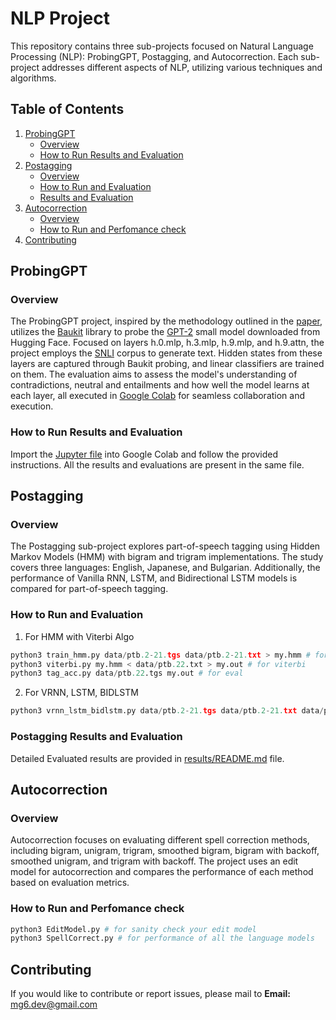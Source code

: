 # NLP Project

This repository contains three sub-projects focused on Natural Language Processing (NLP): ProbingGPT, Postagging, and Autocorrection. Each sub-project addresses different aspects of NLP, utilizing various techniques and algorithms.

## Table of Contents
1. [ProbingGPT](#probinggpt)
    - [Overview](#overview)
    - [How to Run Results and Evaluation](#how-to-run-results-and-evaluation)
2. [Postagging](#postagging)
    - [Overview](#overview-1)
    - [How to Run and Evaluation](#how-to-run-and-evaluation)
    - [Results and Evaluation](#postagging-results-and-evaluation)
3. [Autocorrection](#autocorrection)
    - [Overview](#overview-2)
    - [How to Run and Perfomance check](#how-to-run-and-perfomance-check)
4. [Contributing](#contributing)

## ProbingGPT

### Overview
The ProbingGPT project, inspired by the methodology outlined in the [paper](https://arxiv.org/abs/1610.01644), utilizes the [Baukit](https://github.com/davidbau/baukit) library to probe the [GPT-2](https://huggingface.co/docs/transformers/v4.35.0/en/model_doc/gpt2#transformers.GPT2LMHeadModel) small model downloaded from Hugging Face. Focused on layers h.0.mlp, h.3.mlp, h.9.mlp, and h.9.attn, the project employs the [SNLI](https://nlp.stanford.edu/pubs/snli_paper.pdf) corpus to generate text. Hidden states from these layers are captured through Baukit probing, and linear classifiers are trained on them. The evaluation aims to assess the model's understanding of contradictions, neutral and entailments and how well the model learns at each layer, all executed in [Google Colab](https://colab.research.google.com/) for seamless collaboration and execution.

### How to Run Results and Evaluation
Import the [Jupyter file](ProbingGPT/NLPProbingGPT.ipynb) into Google Colab and follow the provided instructions. All the results and evaluations are present in the same file.

## Postagging

### Overview
The Postagging sub-project explores part-of-speech tagging using Hidden Markov Models (HMM) with bigram and trigram implementations. The study covers three languages: English, Japanese, and Bulgarian. Additionally, the performance of Vanilla RNN, LSTM, and Bidirectional LSTM models is compared for part-of-speech tagging.

### How to Run and Evaluation
1. For HMM with Viterbi Algo
```python
python3 train_hmm.py data/ptb.2-21.tgs data/ptb.2-21.txt > my.hmm # for training
python3 viterbi.py my.hmm < data/ptb.22.txt > my.out # for viterbi
python3 tag_acc.py data/ptb.22.tgs my.out # for eval
```
2. For VRNN, LSTM, BIDLSTM
```python
python3 vrnn_lstm_bidlstm.py data/ptb.2-21.tgs data/ptb.2-21.txt data/ptb.22.tgs data/ptb.22.txt 22_1.out # for training and eval
```

### Postagging Results and Evaluation
Detailed Evaluated results are provided in [results/README.md](Postagging/README.md) file.

## Autocorrection

### Overview
Autocorrection focuses on evaluating different spell correction methods, including bigram, unigram, trigram, smoothed bigram, bigram with backoff, smoothed unigram, and trigram with backoff. The project uses an edit model for autocorrection and compares the performance of each method based on evaluation metrics.

### How to Run and Perfomance check
```python
python3 EditModel.py # for sanity check your edit model
python3 SpellCorrect.py # for performance of all the language models
```

## Contributing
If you would like to contribute or report issues, please mail to **Email:** mg6.dev@gmail.com
